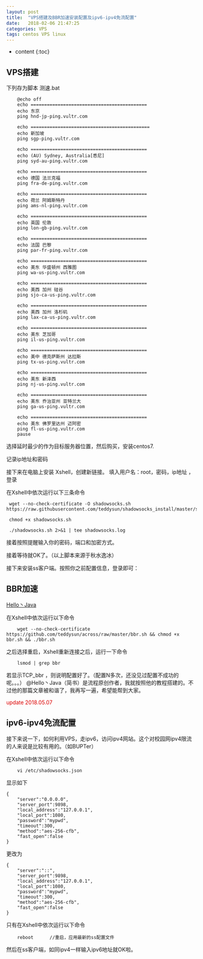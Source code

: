 ```yaml
---
layout: post
title:  "VPS搭建及BBR加速安装配置及ipv6-ipv4免流配置"
date:   2018-02-06 21:47:25
categories: VPS
tags: centos VPS linux
---
```


* content
{:toc}

## VPS搭建 


下列存为脚本 测速.bat






		@echo off
		echo ===========================================
		echo 东京
		ping hnd-jp-ping.vultr.com
		
		echo ============================================
		echo 新加坡
		ping sgp-ping.vultr.com

		echo ===========================================
		echo (AU) Sydney, Australia[悉尼]
		ping syd-au-ping.vultr.com

		echo ===========================================
		echo 德国 法兰克福
		ping fra-de-ping.vultr.com

		echo ===========================================
		echo 荷兰 阿姆斯特丹
		ping ams-nl-ping.vultr.com

		echo ===========================================
		echo 英国 伦敦
		ping lon-gb-ping.vultr.com

		echo ===========================================
		echo 法国 巴黎
		ping par-fr-ping.vultr.com

		echo ===========================================
		echo 美东 华盛顿州 西雅图
		ping wa-us-ping.vultr.com

		echo ===========================================
		echo 美西 加州 硅谷
		ping sjo-ca-us-ping.vultr.com

		echo ===========================================
		echo 美西 加州 洛杉矶
		ping lax-ca-us-ping.vultr.com

		echo ===========================================
		echo 美东 芝加哥
		ping il-us-ping.vultr.com

		echo ===========================================
		echo 美中 德克萨斯州 达拉斯
		ping tx-us-ping.vultr.com

		echo ===========================================
		echo 美东 新泽西
		ping nj-us-ping.vultr.com

		echo ===========================================
		echo 美东 乔治亚州 亚特兰大
		ping ga-us-ping.vultr.com

		echo ===========================================
		echo 美东 佛罗里达州 迈阿密
		ping fl-us-ping.vultr.com   
		pause
		
选择延时最少的作为目标服务器位置，然后购买，安装centos7.

记录ip地址和密码

接下来在电脑上安装 Xshell，创建新链接。
填入用户名：root，密码，ip地址 ，登录

在Xshell中依次运行以下三条命令

	 wget --no-check-certificate -O shadowsocks.sh https://raw.githubusercontent.com/teddysun/shadowsocks_install/master/shadowsocks.sh

	 chmod +x shadowsocks.sh

	 ./shadowsocks.sh 2>&1 | tee shadowsocks.log

接着按照提醒输入你的密码，端口和加密方式。

接着等待就OK了。（以上脚本来源于秋水逸冰）


接下来安装ss客户端。按照你之前配置信息，登录即可：


## BBR加速
[Hello丶Java](https://www.jianshu.com/p/80902060dda0)

在Xshell中依次运行以下命令

		wget --no-check-certificate https://github.com/teddysun/across/raw/master/bbr.sh && chmod +x bbr.sh && ./bbr.sh

之后选择重启，Xshell重新连接之后，运行一下命令

		lsmod | grep bbr
		
若显示TCP_bbr     ，则说明配置好了。（配置N多次，还没见过配置不成功的呢。。。）
@Hello丶Java（简书）是流程原创作者，我就按照他的教程搭建的。不过他的那篇文章被和谐了，我再写一遍，希望能帮到大家。



<font color="#dd0000">update 2018.05.07 </font><br />  

## ipv6-ipv4免流配置


接下来说一下，如何利用VPS，走ipv6，访问ipv4网站。这个对校园网ipv4限流的人来说是比较有用的。（如BUPTer）

在Xshell中依次运行以下命令

		vi /etc/shadowsocks.json

显示如下

	{
		"server":"0.0.0.0",
		"server_port":9898,
		"local_address":"127.0.0.1",
		"local_port":1080,
		"password":"mypwd",
		"timeout":300,
		"method":"aes-256-cfb",
		"fast_open":false
	}

更改为

		
	{
		"server":"::",
		"server_port":9898,
		"local_address":"127.0.0.1",
		"local_port":1080,
		"password":"mypwd",
		"timeout":300,
		"method":"aes-256-cfb",
		"fast_open":false
	}
	
	
只有在Xshell中依次运行以下命令

		reboot      //重启，应用最新的ss配置文件
	

然后在ss客户端，如同ipv4一样输入ipv6地址就OK啦。



